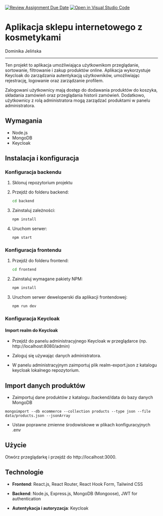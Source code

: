[![Review Assignment Due Date](https://classroom.github.com/assets/deadline-readme-button-24ddc0f5d75046c5622901739e7c5dd533143b0c8e959d652212380cedb1ea36.svg)](https://classroom.github.com/a/gtp0On7_)
[![Open in Visual Studio Code](https://classroom.github.com/assets/open-in-vscode-718a45dd9cf7e7f842a935f5ebbe5719a5e09af4491e668f4dbf3b35d5cca122.svg)](https://classroom.github.com/online_ide?assignment_repo_id=13962908&assignment_repo_type=AssignmentRepo)

# Aplikacja sklepu internetowego z kosmetykami

Dominika Jelińska

---

Ten projekt to aplikacja umożliwiająca użytkownikom przeglądanie, sortowanie, filtrowanie i zakup produktów online. Aplikacja wykorzystuje Keycloak do zarządzania autentykacją użytkowników, umożliwiając rejestrację, logowanie oraz zarządzanie profilem.

Zalogowani użytkownicy mają dostęp do dodawania produktów do koszyka, składania zamówień oraz przeglądania historii zamówień. Dodatkowo, użytkownicy z rolą administratora mogą zarządzać produktami w panelu administratora.

## Wymagania

- Node.js
- MongoDB
- Keycloak

## Instalacja i konfiguracja

### Konfiguracja backendu

1. Sklonuj repozytorium projektu

2. Przejdź do folderu backend:

   ```sh
   cd backend
   ```

3. Zainstaluj zależności:

   ```sh
   npm install
   ```

4. Uruchom serwer:

   ```sh
   npm start
   ```

### Konfiguracja frontendu

1. Przejdź do folderu frontend:

   ```sh
   cd frontend
   ```

2. Zainstaluj wymagane pakiety NPM:

   ```sh
   npm install
   ```

3. Uruchom serwer deweloperski dla aplikacji frontendowej:

   ```sh
   npm run dev
   ```

### Konfiguracja Keycloak

#### Import realm do Keycloak

- Przejdź do panelu administracyjnego Keycloak w przeglądarce (np. http://localhost:8080/admin)

- Zaloguj się używając danych administratora.

- W panelu administracyjnym zaimportuj plik realm-export.json z katalogu keycloak lokalnego repozytorium.

## Import danych produktów

- Zaimportuj dane produktów z katalogu /backend/data do bazy danych MongoDB

```
mongoimport --db ecommerce --collection products --type json --file data/products.json --jsonArray
```

- Ustaw poprawne zmienne środowiskowe w plikach konfiguracyjnych .env

## Użycie

Otwórz przeglądarkę i przejdź do http://localhost:3000.

## Technologie

- **Frontend**: React.js, React Router, React Hook Form, Tailwind CSS

- **Backend**: Node.js, Express.js, MongoDB (Mongoose), JWT for authentication

- **Autentykacja i autoryzacja**: Keycloak

